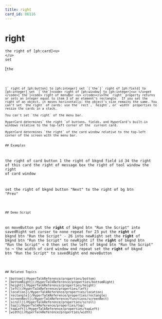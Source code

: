 ```yaml
---
title: right
card_id: 86116
---
```


# right

```
the right of [ph:card]<u>
</u>
set
```

[<code>the
```

]` right of [ph:button] to [ph:integer] set `[`the`]` right of [ph:field] to [ph:integer] set `[`the`]<code> right of [ph:window] to [ph:integer]<u> </u>get </code>[`the`]<code> right of menuBar <u> </code></u>The `right` property returns or sets an integer equal to item 3 of an element’s rectangle.  If you set the right of an object, it moves horizontally; the object's size remains the same. You can’t set `the right` of cards: use the` rect`,` height`, or` width` properties to resize the cards in a stack. 

You can't set `the right` of the menu bar.

HyperCard determines` the right `of buttons, fields, and HyperCard’s built-in windows relative to the top-left corner of the  current card. 

HyperCard determines `the right` of the card window relative to the top-left corner of the screen with the menu bar. 


## Examples

```
the right of card button 1
the right of bkgnd field id 34
the right of this card
the right of message box
the right of tool window
the right of card window

set the right of bkgnd button "Next" to the right of bg btn "Prev"
```

## Demo Script

```
on moveButton
  put the <b>right </b>of bkgnd btn "Run the Script" into savedRight
  set cursor to none
  repeat for 23
    put the <b>right </b>of bkgnd btn "Run the Script" - 26 into newRight
    set the <b>right </b>of bkgnd btn "Run the Script" to newRight
    if the <b>right </b>of bkgnd btn "Run the Script" < 0
    then set the left of bkgnd btn "Run the Script" to ¬
    the width of card window
  end repeat
  set the <b>right </b>of bkgnd btn "Run the Script" to savedRight
end moveButton
```

## Related Topics

* [bottom](/HyperTalkReference/properties/bottom)
* [bottomRight](/HyperTalkReference/properties/bottomRight)
* [height](/HyperTalkReference/properties/height)
* [left](/HyperTalkReference/properties/left)
* [location](/HyperTalkReference/properties/location)
* [rectangle](/HyperTalkReference/properties/rectangle)
* [screenRect](/HyperTalkReference/functions/screenRect)
* [scroll](/HyperTalkReference/properties/scroll)
* [top](/HyperTalkReference/properties/top)
* [topLeft](/HyperTalkReference/properties/topLeft)
* [width](/HyperTalkReference/properties/width)
